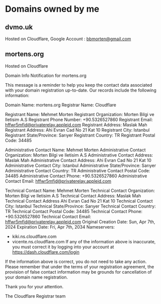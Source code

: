 # Domains owned by me

## dvmo.uk

Hosted on Cloudflare, Google Account : <bbmorten@gmail.com>

## mortens.org

Hosted on Cloudflare

Domain Info Notification for mortens.org

This message is a reminder to help you keep the contact data associated with your domain registration up-to-date. Our records include the following information:

Domain Name: mortens.org
Registrar Name: Cloudflare

Registrant Name: Mehmet Morten
Registrant Organization: Morten Bilgi ve Iletisim A.S
Registrant Phone Number: +90.5326527860
Registrant Email: <hffwr5mfjd@privaterelay.appleid.com>
Registrant Address: Maslak Mah
Registrant Address: Ahi Evran Cad No 21 Kat 10
Registrant City: Istanbul
Registrant State/Province: Sarıyer
Registrant Country: TR
Registrant Postal Code: 34485

Administrative Contact Name: Mehmet Morten
Administrative Contact Organization: Morten Bilgi ve Iletisim A.S
Administrative Contact Address: Maslak Mah
Administrative Contact Address: Ahi Evran Cad No 21 Kat 10
Administrative Contact City: Istanbul
Administrative State/Province: Sarıyer
Administrative Contact Country: TR
Administrative Contact Postal Code: 34485
Administrative Contact Phone: +90.5326527860
Administrative Contact Email: <hffwr5mfjd@privaterelay.appleid.com>

Technical Contact Name: Mehmet Morten
Technical Contact Organization: Morten Bilgi ve Iletisim A.S
Technical Contact Address: Maslak Mah
Technical Contact Address Ahi Evran Cad No 21 Kat 10
Technical Contact City: Istanbul
Technical State/Province: Sarıyer
Technical Contact Country: TR
Technical Contact Postal Code: 34485
Technical Contact Phone: +90.5326527860
Technical Contact Email: <hffwr5mfjd@privaterelay.appleid.com>
Original Creation Date: Sun, Apr 7th, 2024
Expiration Date: Fri, Apr 7th, 2034
Nameservers:

- kiki.ns.cloudflare.com
- vicente.ns.cloudflare.com
If any of the information above is inaccurate, you must correct it by logging into your account at <https://dash.cloudflare.com/login>

If the information above is correct, you do not need to take any action. Please remember that under the terms of your registration agreement, the provision of false contact information may be grounds for cancellation of your domain name registration.

Thank you for your attention.

The Cloudflare Registrar team
